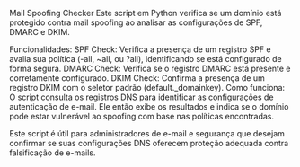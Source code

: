 Mail Spoofing Checker
Este script em Python verifica se um domínio está protegido contra mail spoofing ao analisar as configurações de SPF, DMARC e DKIM.

Funcionalidades:
SPF Check: Verifica a presença de um registro SPF e avalia sua política (-all, ~all, ou ?all), identificando se está configurado de forma segura.
DMARC Check: Verifica se o registro DMARC está presente e corretamente configurado.
DKIM Check: Confirma a presença de um registro DKIM com o seletor padrão (default._domainkey).
Como funciona:
O script consulta os registros DNS para identificar as configurações de autenticação de e-mail. Ele então exibe os resultados e indica se o domínio pode estar vulnerável ao spoofing com base nas políticas encontradas.

Este script é útil para administradores de e-mail e segurança que desejam confirmar se suas configurações DNS oferecem proteção adequada contra falsificação de e-mails.
